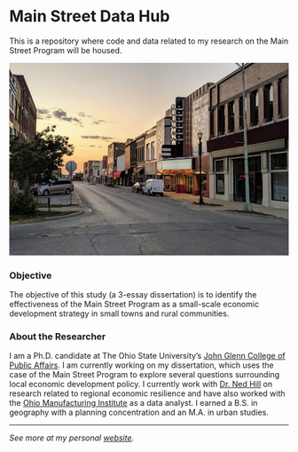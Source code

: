 # Main Street Data Hub

This is a repository where code and data related to my research on the Main Street Program will be housed.

<p align="center">
  <img width="750" src="img/ottumwa.jpg">
</p>

### Objective
The objective of this study (a 3-essay dissertation) is to identify the effectiveness of the Main Street Program as a small-scale economic development strategy in small towns and rural communities.

### About the Researcher

I am a Ph.D. candidate at The Ohio State University’s [John Glenn College of Public Affairs](https://glenn.osu.edu/). I am currently working on my dissertation, which uses the case of the Main Street Program to explore several questions surrounding local economic development policy. I currently work with [Dr. Ned Hill](http://glenn.osu.edu/faculty/glenn-faculty/hill/) on research related to regional economic resilience and have also worked with the [Ohio Manufacturing Institute](https://omi.osu.edu/) as a data analyst. I earned a B.S. in geography with a planning concentration and an M.A. in urban studies.

***

*See more at my personal [website](https://andrewvanleuven.com/).*
